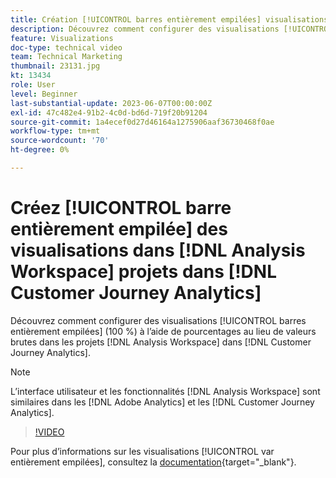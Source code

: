 ```yaml
---
title: Création [!UICONTROL barres entièrement empilées] visualisations dans  [!DNL Analysis Workspace]  projets
description: Découvrez comment configurer des visualisations [!UICONTROL barres entièrement empilées] à l’aide de pourcentages au lieu de valeurs brutes dans les  [!DNL Analysis Workspace]  des projets dans  [!DNL Customer Journey Analytics].
feature: Visualizations
doc-type: technical video
team: Technical Marketing
thumbnail: 23131.jpg
kt: 13434
role: User
level: Beginner
last-substantial-update: 2023-06-07T00:00:00Z
exl-id: 47c482e4-91b2-4c0d-bd6d-719f20b91204
source-git-commit: 1a4ecef0d27d46164a1275906aaf36730468f0ae
workflow-type: tm+mt
source-wordcount: '70'
ht-degree: 0%

---
```


# Créez [!UICONTROL barre entièrement empilée] des visualisations dans [!DNL Analysis Workspace] projets dans [!DNL Customer Journey Analytics]

Découvrez comment configurer des visualisations [!UICONTROL barres entièrement empilées] (100 %) à l’aide de pourcentages au lieu de valeurs brutes dans les projets [!DNL Analysis Workspace] dans [!DNL Customer Journey Analytics].

>[!NOTE]
>
>L’interface utilisateur et les fonctionnalités [!DNL Analysis Workspace] sont similaires dans les [!DNL Adobe Analytics] et les [!DNL Customer Journey Analytics].

>[!VIDEO](https://video.tv.adobe.com/v/30538/?captions=fre_fr&quality=12&learn=on)

Pour plus d’informations sur les visualisations [!UICONTROL var entièrement empilées], consultez la [documentation](https://experienceleague.adobe.com/docs/analytics-platform/using/cja-workspace/visualizations/bar.html?lang=fr){target="_blank"}.
